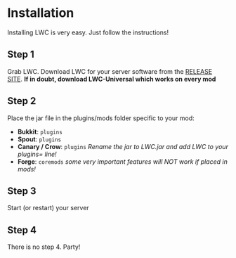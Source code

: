 # Installation

Installing LWC is very easy. Just follow the instructions!

## Step 1

Grab LWC. Download LWC for your server software from the [RELEASE SITE](test). **If in doubt, download LWC-Universal which works on every mod**

## Step 2

Place the jar file in the plugins/mods folder specific to your mod:

* **Bukkit**: <code>plugins</code>
* **Spout**: <code>plugins</code>
* **Canary / Crow**: <code>plugins</code> *Rename the jar to LWC.jar and add LWC to your plugins= line!*
* **Forge**: <code>coremods</code> *some very important features will NOT work if placed in mods!*

## Step 3

Start (or restart) your server

## Step 4

There is no step 4. Party!